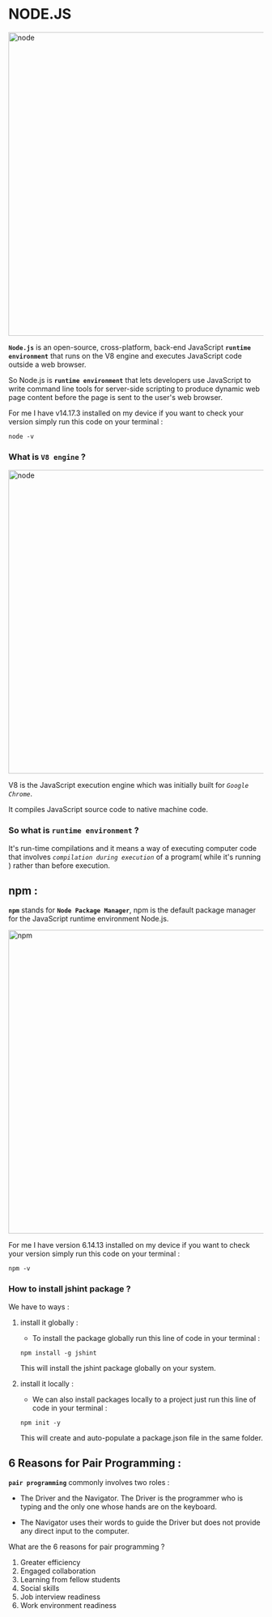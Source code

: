 # NODE.JS

<img src="https://developers.redhat.com/sites/default/files/styles/article_feature/public/nodejs-reference-architecture_1x.png?itok=QbpLsgj_" alt="node" width="600"/>

**`Node.js`** is an open-source, cross-platform, back-end JavaScript  **`runtime environment`** that runs on the V8 engine and executes JavaScript code outside a web browser.

So Node.js is **`runtime environment`** that lets developers use JavaScript to write command line tools for server-side scripting to produce dynamic web page content before the page is sent to the user's web browser.

For me I have v14.17.3 installed on my device if you want to check your version simply run this code on your terminal :

```
node -v
```

### What is **`V8 engine`** ?

<img src="https://hackernoon.com/hn-images/1*wFUeusABqCHWJHoIKyrMyg.png" alt="node" width="600"/>

V8 is the JavaScript execution engine which was initially built for *`Google Chrome`*.

It compiles JavaScript source code to native machine code.

### So what is **`runtime environment`** ?

It's run-time compilations and it means a way of executing computer code that involves *`compilation during execution`* of a program( while it's running ) rather than before execution.

## npm :

**`npm`** stands for **`Node Package Manager`**, npm is the default package manager for the JavaScript runtime environment Node.js.

<img src="https://tudip.com/wp-content/uploads/2018/03/npm_enterprise.png" alt="npm" width="600"/>

For me I have version 6.14.13 installed on my device if you want to check your version simply run this code on your terminal :

```
npm -v
```

### How to install jshint package ?

We have to ways :
1. install it globally :
    * To install the package globally run this line of code in your terminal :

    ```
    npm install -g jshint
    ```

    This will install the jshint package globally on your system.

2. install it locally :
    * We can also install packages locally to a project just run this line of code in your terminal :

    ```
    npm init -y
    ```
    This will create and auto-populate a package.json file in the same folder.

## 6 Reasons for Pair Programming :
**`pair programming`** commonly involves two roles : 

* The Driver and the Navigator. The Driver is the programmer who is typing and the only one whose hands are on the keyboard.

* The Navigator uses their words to guide the Driver but does not provide any direct input to the computer.

What are the 6 reasons for pair programming ?
1. Greater efficiency
2. Engaged collaboration
3. Learning from fellow students
4. Social skills
5. Job interview readiness
6. Work environment readiness
